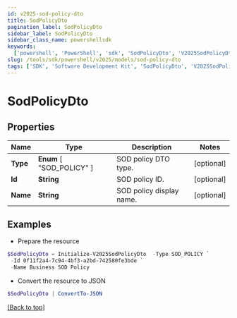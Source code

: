 ```yaml
---
id: v2025-sod-policy-dto
title: SodPolicyDto
pagination_label: SodPolicyDto
sidebar_label: SodPolicyDto
sidebar_class_name: powershellsdk
keywords:
  ['powershell', 'PowerShell', 'sdk', 'SodPolicyDto', 'V2025SodPolicyDto']
slug: /tools/sdk/powershell/v2025/models/sod-policy-dto
tags: ['SDK', 'Software Development Kit', 'SodPolicyDto', 'V2025SodPolicyDto']
---
```


# SodPolicyDto

## Properties

| Name     | Type                      | Description              | Notes      |
| -------- | ------------------------- | ------------------------ | ---------- |
| **Type** | **Enum** [ "SOD_POLICY" ] | SOD policy DTO type.     | [optional] |
| **Id**   | **String**                | SOD policy ID.           | [optional] |
| **Name** | **String**                | SOD policy display name. | [optional] |

## Examples

- Prepare the resource

```powershell
$SodPolicyDto = Initialize-V2025SodPolicyDto  -Type SOD_POLICY `
 -Id 0f11f2a4-7c94-4bf3-a2bd-742580fe3bde `
 -Name Business SOD Policy
```

- Convert the resource to JSON

```powershell
$SodPolicyDto | ConvertTo-JSON
```

[[Back to top]](#)
